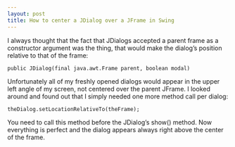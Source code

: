 ```yaml
---
layout: post
title: How to center a JDialog over a JFrame in Swing
---
```


I always thought that the fact that JDialogs accepted a parent frame as a constructor argument was the thing, that would make the dialog’s position relative to that of the frame:

`public JDialog(final java.awt.Frame parent, boolean modal)`

Unfortunately all of my freshly opened dialogs would appear in the upper left angle of my screen, not centered over the parent JFrame. I looked around and found out that I simply needed one more method call per dialog:

`theDialog.setLocationRelativeTo(theFrame);`

You need to call this method before the JDialog’s show() method. Now everything is perfect and the dialog appears always right above the center of the frame.
